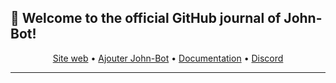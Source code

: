 ## 👋 Welcome to the official GitHub journal of John-Bot!

<p align="center">
  <a href="https://johnbot.app">Site web</a> •
  <a href="https://add.johnbot.app">Ajouter John-Bot</a> •
  <a href="https://help.johnbot.app">Documentation</a> •
  <a href="https://discord.gg/WZpt42FzcA">Discord</a>
</p>

---
